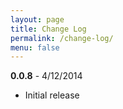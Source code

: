 ```yaml
---
layout: page
title: Change Log
permalink: /change-log/
menu: false
---
```

**0.0.8** - 4/12/2014

- Initial release
